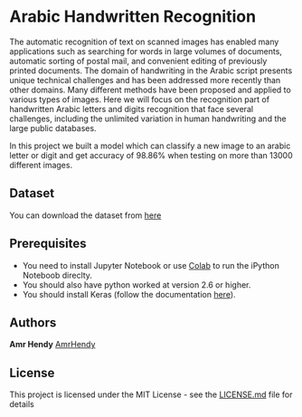 # Arabic Handwritten Recognition

The automatic recognition of text on scanned images has enabled many applications
such as searching for words in large volumes of documents, automatic sorting of
postal mail, and convenient editing of previously printed documents. The domain of
handwriting in the Arabic script presents unique technical challenges and has been
addressed more recently than other domains. Many different methods have been
proposed and applied to various types of images.
Here we will focus on the recognition part of handwritten Arabic letters and digits
recognition that face several challenges, including the unlimited variation in human
handwriting and the large public databases.

In this project we built a model which can classify a new image to an arabic
letter or digit and get accuracy of 98.86% when testing on more than 13000 different images.

## Dataset
You can download the dataset from [here](https://drive.google.com/open?id=1F-P6uupjVPHgHZjd34O1X8EFn-Xp-SiD)

## Prerequisites
- You need to install Jupyter Notebook or use [Colab](https://colab.research.google.com/) to run the iPython Noteboob direclty.
- You should also have python worked at version 2.6 or higher.
- You should install Keras (follow the documentation [here](https://keras.io/)).

## Authors
**Amr Hendy**  [AmrHendy](https://github.com/AmrHendy)

## License
This project is licensed under the MIT License - see the [LICENSE.md](LICENSE.md) file for details
